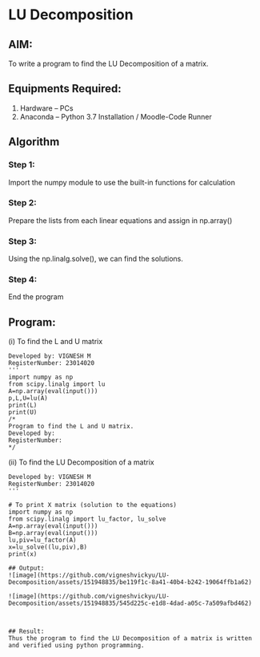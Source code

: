 # LU Decomposition 

## AIM:
To write a program to find the LU Decomposition of a matrix.

## Equipments Required:
1. Hardware – PCs
2. Anaconda – Python 3.7 Installation / Moodle-Code Runner

## Algorithm
### Step 1: 
Import the numpy module to use the built-in functions for calculation
### Step 2: 
Prepare the lists from each linear equations and assign in np.array()
### Step 3: 
Using the np.linalg.solve(), we can find the solutions.
### Step 4: 
End the program

## Program:
(i) To find the L and U matrix
```'''Program to find L and U matrix using LU decomposition.
Developed by: VIGNESH M
RegisterNumber: 23014020
'''
import numpy as np
from scipy.linalg import lu
A=np.array(eval(input()))
p,L,U=lu(A)
print(L)
print(U)
/*
Program to find the L and U matrix.
Developed by: 
RegisterNumber: 
*/
```
(ii) To find the LU Decomposition of a matrix
```'''Program to solve a matrix using LU decomposition.
Developed by: VIGNESH M
RegisterNumber: 23014020
'''

# To print X matrix (solution to the equations)
import numpy as np
from scipy.linalg import lu_factor, lu_solve
A=np.array(eval(input()))
B=np.array(eval(input()))
lu,piv=lu_factor(A)
x=lu_solve((lu,piv),B)
print(x)

## Output:
![image](https://github.com/vigneshvickyu/LU-Decomposition/assets/151948835/be119f1c-8a41-40b4-b242-19064ffb1a62)

![image](https://github.com/vigneshvickyu/LU-Decomposition/assets/151948835/545d225c-e1d8-4dad-a05c-7a509afbd462)



## Result:
Thus the program to find the LU Decomposition of a matrix is written and verified using python programming.

